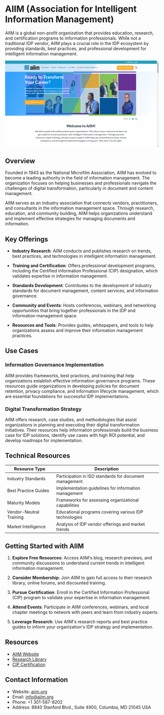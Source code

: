 
# AIIM (Association for Intelligent Information Management)

AIIM is a global non-profit organization that provides education, research, and certification programs to information professionals. While not a traditional IDP vendor, AIIM plays a crucial role in the IDP ecosystem by providing standards, best practices, and professional development for intelligent information management.

![AIIM (Association for Intelligent Information Management)](./assets/aiim-association-for-intelligent-information-management.png)

## Overview

Founded in 1943 as the National Microfilm Association, AIIM has evolved to become a leading authority in the field of information management. The organization focuses on helping businesses and professionals navigate the challenges of digital transformation, particularly in document and content management.

AIIM serves as an industry association that connects vendors, practitioners, and consultants in the information management space. Through research, education, and community building, AIIM helps organizations understand and implement effective strategies for managing documents and information.

## Key Offerings

- **Industry Research**: AIIM conducts and publishes research on trends, best practices, and technologies in intelligent information management.

- **Training and Certification**: Offers professional development programs, including the Certified Information Professional (CIP) designation, which validates expertise in information management.

- **Standards Development**: Contributes to the development of industry standards for document management, content services, and information governance.

- **Community and Events**: Hosts conferences, webinars, and networking opportunities that bring together professionals in the IDP and information management space.

- **Resources and Tools**: Provides guides, whitepapers, and tools to help organizations assess and improve their information management practices.

## Use Cases

### Information Governance Implementation

AIIM provides frameworks, best practices, and training that help organizations establish effective information governance programs. These resources guide organizations in developing policies for document retention, privacy compliance, and information lifecycle management, which are essential foundations for successful IDP implementations.

### Digital Transformation Strategy

AIIM offers research, case studies, and methodologies that assist organizations in planning and executing their digital transformation initiatives. Their resources help information professionals build the business case for IDP solutions, identify use cases with high ROI potential, and develop roadmaps for implementation.

## Technical Resources

| Resource Type | Description |
|--------------|-------------|
| Industry Standards | Participation in ISO standards for document management |
| Best Practice Guides | Implementation guidelines for information management |
| Maturity Models | Frameworks for assessing organizational capabilities |
| Vendor-Neutral Training | Educational programs covering various IDP technologies |
| Market Intelligence | Analysis of IDP vendor offerings and market trends |

## Getting Started with AIIM

1. **Explore Free Resources**: Access AIIM's blog, research previews, and community discussions to understand current trends in intelligent information management.

2. **Consider Membership**: Join AIIM to gain full access to their research library, online forums, and discounted training.

3. **Pursue Certification**: Enroll in the Certified Information Professional (CIP) program to validate your expertise in information management.

4. **Attend Events**: Participate in AIIM conferences, webinars, and local chapter meetings to network with peers and learn from industry experts.

5. **Leverage Research**: Use AIIM's research reports and best practice guides to inform your organization's IDP strategy and implementation.

## Resources

- [AIIM Website](https://www.aiim.org/)
- [Research Library](https://www.aiim.org/research)
- [CIP Certification](https://www.aiim.org/cip)

## Contact Information

- Website: [aiim.org](https://www.aiim.org/)
- Email: info@aiim.org
- Phone: +1 301-587-8202
- Address: 8840 Stanford Blvd., Suite 4900, Columbia, MD 21045 USA
